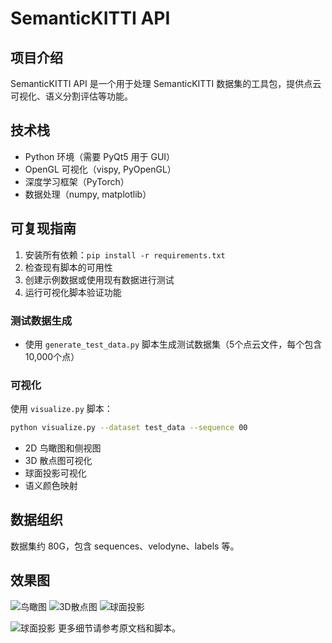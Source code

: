 # SemanticKITTI API

## 项目介绍
SemanticKITTI API 是一个用于处理 SemanticKITTI 数据集的工具包，提供点云可视化、语义分割评估等功能。

## 技术栈
- Python 环境（需要 PyQt5 用于 GUI）
- OpenGL 可视化（vispy, PyOpenGL）
- 深度学习框架（PyTorch）
- 数据处理（numpy, matplotlib）

## 可复现指南
1. 安装所有依赖：`pip install -r requirements.txt`
2. 检查现有脚本的可用性
3. 创建示例数据或使用现有数据进行测试
4. 运行可视化脚本验证功能

### 测试数据生成
- 使用 `generate_test_data.py` 脚本生成测试数据集（5个点云文件，每个包含10,000个点）

### 可视化
使用 `visualize.py` 脚本：
```bash
python visualize.py --dataset test_data --sequence 00
```

- 2D 鸟瞰图和侧视图
- 3D 散点图可视化
- 球面投影可视化
- 语义颜色映射

## 数据组织
数据集约 80G，包含 sequences、velodyne、labels 等。

## 效果图
![鸟瞰图](semantic-kitti-api-master\visualizations\pointcloud_2d_seq00_scan000000.png)
![3D散点图](semantic-kitti-api-master\visualizations\pointcloud_3d_seq00_scan000000.png)
![球面投影](semantic-kitti-api-master\visualizations\projection_fix_verification.png)

![球面投影](semantic-kitti-api-master\visualizations\spherical_projection_demo.png)
更多细节请参考原文档和脚本。